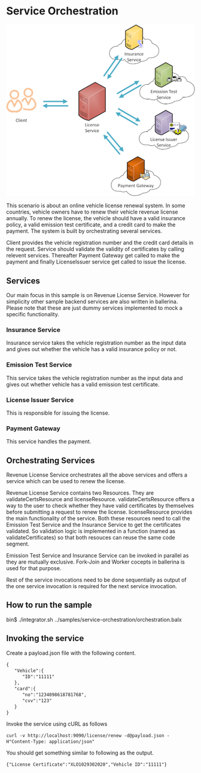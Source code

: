 # Service Orchestration

![Service Orchestration](orchestration-scenario.png "Service Orchestration")


This scenario is about an online vehicle license renewal system. 
In some countries, vehicle owners have to renew their vehicle revenue license annually. 
To renew the license, the vehicle should have a valid insurance policy, a valid emission test certificate, 
and a credit card to make the payment.
The system is built by orchestrating several services.

Client provides the vehicle registration number and the credit card details in the request. Service should validate the validity of certificates by calling relevent services. Thereafter Payment Gateway get called to make the payment and finally LicenseIssuer service get called to issue the license. 

## Services

Our main focus in this sample is on Revenue License Service. 
However for simplicity other sample backend services are also written in ballerina.
Please note that these are just dummy services implemented to mock a specific functionality.

### Insurance Service
Insurance service takes the vehicle registration number as the input data and gives out whether the vehicle has a valid insurance policy or not.

### Emission Test Service
This service takes the vehicle registration number as the input data and gives out whether vehicle has a valid emission test certificate.

### License Issuer Service

This is responsible for issuing the license.

### Payment Gateway
This service handles the payment.

## Orchestrating Services
Revenue License Service orchestrates all the above services and offers a service which can be used to renew the license.

Revenue License Service contains two Resources. They are validateCertsResource and licenseResource.
validateCertsResource offers a way to the user to check whether they have valid certificates by themselves before submitting a request to renew the license. 
licenseResource provides the main functionality of the service. 
Both these resources need to call the Emission Test Service and the Insurance Service to get the certificates validated. So validation logic is implemented in a function (named as validateCertificates) so that both resouces can reuse the same code segment.

Emission Test Service and Insurance Service can be invoked in parallel as they are mutually exclusive. Fork-Join and Worker cocepts in ballerina is used for that purpose. 

Rest of the service invocations need to be done sequentially as output of the one service invocation is required for the next service invocation.

## How to run the sample

bin$ ./integrator.sh ../samples/service-orchestration/orchestration.balx

## Invoking the service
Create a payload.json file with the following content.
```
{
   "Vehicle":{
      "ID":"11111"
   },
   "card":{
      "no":"1234098618781768",
      "cvv":"123"
   }
}
```
Invoke the service using cURL as follows
```
curl -v http://localhost:9090/license/renew -d@payload.json -H"Content-Type: application/json"
```

You should get something similar to following as the output.
```
{"License Certificate":"XLO1029302020","Vehicle ID":"11111"}
```










